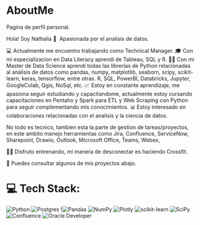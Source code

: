 # AboutMe
Pagina de perfil personal.

Hola! Soy Nathalia 👋 ⁣⁣
Apasionada por el analisis de datos.

💻 Actualmente me encuentro trabajando como Technical Manager.
🎓 Con mi especializacion en Data Literacy aprendi de Tableau, SQL y R. 
👨‍🎓 Con mi Master de Data Science aprendí todas las librerías de Python relacionadas al análisis de datos como pandas, numpy, matplotlib, seaborn, scipy, scikit-learn, keras, tensorflow, entre otras. R, SQL, PowerBI, Databricks, Jupyter, GoogleColab, Qgis, NoSql, etc.
📈 Estoy en constante aprendizaje, me apasiona seguir estudiando y capacitandome, actualmente estoy cursando capacitaciones en Pentaho y Spark para ETL y Web Scraping con Python para seguir complementando mis conocimientos.
📊 Estoy interesado en colaboraciones relacionadas con el analisis y la ciencia de datos.

No todo es tecnico, tambien esta la parte de gestion de tareas/proyectos, en este ambito manejo herramientas como Jira, Confluence, ServiceNow, Sharepoint, Drawio, Outlook, Microsoft Office, Teams, Webex,   


🏋️‍♂️ Disfruto entrenando, mi manera de desconectar es haciendo Crossfit. 

🔎 Puedes consultar algunos de mis proyectos abajo.

# 💻 Tech Stack:
![Python](https://img.shields.io/badge/python-3670A0?style=for-the-badge&logo=python&logoColor=ffdd54) ![Postgres](https://img.shields.io/badge/postgres-%23316192.svg?style=for-the-badge&logo=postgresql&logoColor=white) !![Pandas](https://img.shields.io/badge/pandas-%23150458.svg?style=for-the-badge&logo=pandas&logoColor=white) ![NumPy](https://img.shields.io/badge/numpy-%23013243.svg?style=for-the-badge&logo=numpy&logoColor=white) ![Plotly](https://img.shields.io/badge/Plotly-%233F4F75.svg?style=for-the-badge&logo=plotly&logoColor=white) ![scikit-learn](https://img.shields.io/badge/scikit--learn-%23F7931E.svg?style=for-the-badge&logo=scikit-learn&logoColor=white) ![SciPy](https://img.shields.io/badge/SciPy-%230C55A5.svg?style=for-the-badge&logo=scipy&logoColor=%white) ![Confluence](https://img.shields.io/badge/confluence-%23172BF4.svg?style=for-the-badge&logo=confluence&logoColor=white) ![Oracle Developer](https://img.shields.io/badge/Oracle-Developer-red.svg)

